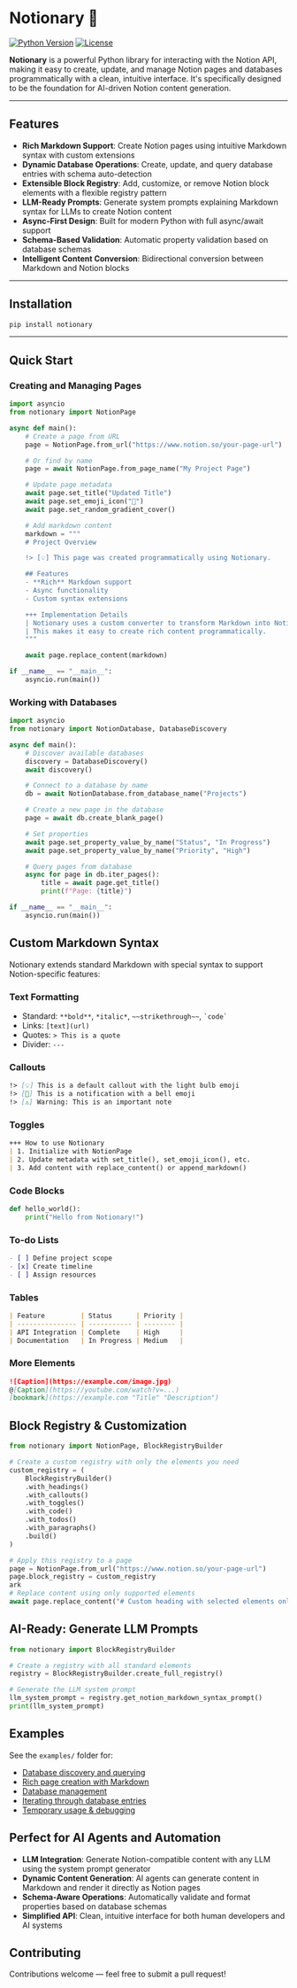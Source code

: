 # Notionary 📝

[![Python Version](https://img.shields.io/badge/python-3.8%2B-blue.svg)](https://www.python.org/downloads/)
[![License](https://img.shields.io/badge/license-MIT-green.svg)](LICENSE)

**Notionary** is a powerful Python library for interacting with the Notion API, making it easy to create, update, and manage Notion pages and databases programmatically with a clean, intuitive interface. It's specifically designed to be the foundation for AI-driven Notion content generation.

---

## Features

- **Rich Markdown Support**: Create Notion pages using intuitive Markdown syntax with custom extensions
- **Dynamic Database Operations**: Create, update, and query database entries with schema auto-detection
- **Extensible Block Registry**: Add, customize, or remove Notion block elements with a flexible registry pattern
- **LLM-Ready Prompts**: Generate system prompts explaining Markdown syntax for LLMs to create Notion content
- **Async-First Design**: Built for modern Python with full async/await support
- **Schema-Based Validation**: Automatic property validation based on database schemas
- **Intelligent Content Conversion**: Bidirectional conversion between Markdown and Notion blocks

---

## Installation

```bash
pip install notionary
```

---

## Quick Start

### Creating and Managing Pages

```python
import asyncio
from notionary import NotionPage

async def main():
    # Create a page from URL
    page = NotionPage.from_url("https://www.notion.so/your-page-url")

    # Or find by name
    page = await NotionPage.from_page_name("My Project Page")

    # Update page metadata
    await page.set_title("Updated Title")
    await page.set_emoji_icon("🚀")
    await page.set_random_gradient_cover()

    # Add markdown content
    markdown = """
    # Project Overview

    !> [💡] This page was created programmatically using Notionary.

    ## Features
    - **Rich** Markdown support
    - Async functionality
    - Custom syntax extensions

    +++ Implementation Details
    | Notionary uses a custom converter to transform Markdown into Notion blocks.
    | This makes it easy to create rich content programmatically.
    """

    await page.replace_content(markdown)

if __name__ == "__main__":
    asyncio.run(main())
```

### Working with Databases

```python
import asyncio
from notionary import NotionDatabase, DatabaseDiscovery

async def main():
    # Discover available databases
    discovery = DatabaseDiscovery()
    await discovery()

    # Connect to a database by name
    db = await NotionDatabase.from_database_name("Projects")

    # Create a new page in the database
    page = await db.create_blank_page()

    # Set properties
    await page.set_property_value_by_name("Status", "In Progress")
    await page.set_property_value_by_name("Priority", "High")

    # Query pages from database
    async for page in db.iter_pages():
        title = await page.get_title()
        print(f"Page: {title}")

if __name__ == "__main__":
    asyncio.run(main())
```

## Custom Markdown Syntax

Notionary extends standard Markdown with special syntax to support Notion-specific features:

### Text Formatting

- Standard: `**bold**`, `*italic*`, `~~strikethrough~~`, `` `code` ``
- Links: `[text](url)`
- Quotes: `> This is a quote`
- Divider: `---`

### Callouts

```markdown
!> [💡] This is a default callout with the light bulb emoji  
!> [🔔] This is a notification with a bell emoji  
!> [⚠️] Warning: This is an important note
```

### Toggles

```markdown
+++ How to use Notionary
| 1. Initialize with NotionPage  
| 2. Update metadata with set_title(), set_emoji_icon(), etc.  
| 3. Add content with replace_content() or append_markdown()
```

### Code Blocks

```python
def hello_world():
    print("Hello from Notionary!")
```

### To-do Lists

```markdown
- [ ] Define project scope
- [x] Create timeline
- [ ] Assign resources
```

### Tables

```markdown
| Feature         | Status      | Priority |
| --------------- | ----------- | -------- |
| API Integration | Complete    | High     |
| Documentation   | In Progress | Medium   |
```

### More Elements

```markdown
![Caption](https://example.com/image.jpg)  
@[Caption](https://youtube.com/watch?v=...)  
[bookmark](https://example.com "Title" "Description")
```

## Block Registry & Customization

```python
from notionary import NotionPage, BlockRegistryBuilder

# Create a custom registry with only the elements you need
custom_registry = (
    BlockRegistryBuilder()
    .with_headings()
    .with_callouts()
    .with_toggles()
    .with_code()
    .with_todos()
    .with_paragraphs()
    .build()
)

# Apply this registry to a page
page = NotionPage.from_url("https://www.notion.so/your-page-url")
page.block_registry = custom_registry
ark
# Replace content using only supported elements
await page.replace_content("# Custom heading with selected elements only")
```

## AI-Ready: Generate LLM Prompts

```python
from notionary import BlockRegistryBuilder

# Create a registry with all standard elements
registry = BlockRegistryBuilder.create_full_registry()

# Generate the LLM system prompt
llm_system_prompt = registry.get_notion_markdown_syntax_prompt()
print(llm_system_prompt)
```

## Examples

See the `examples/` folder for:

- [Database discovery and querying](examples/database_discovery_example.py)
- [Rich page creation with Markdown](examples/page_example.py)
- [Database management](examples/database_management_example.py)
- [Iterating through database entries](examples/database_iteration_example.py)
- [Temporary usage & debugging](examples/temp.py)

## Perfect for AI Agents and Automation

- **LLM Integration**: Generate Notion-compatible content with any LLM using the system prompt generator
- **Dynamic Content Generation**: AI agents can generate content in Markdown and render it directly as Notion pages
- **Schema-Aware Operations**: Automatically validate and format properties based on database schemas
- **Simplified API**: Clean, intuitive interface for both human developers and AI systems

## Contributing

Contributions welcome — feel free to submit a pull request!
